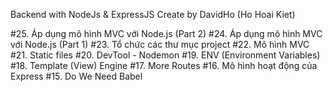 Backend with NodeJs & ExpressJS
Create by DavidHo (Ho Hoai Kiet)

#25. Áp dụng mô hình MVC với Node.js (Part 2)
#24. Áp dụng mô hình MVC với Node.js (Part 1)
#23. Tổ chức các thư mục project
#22. Mô hình MVC
#21. Static files
#20. DevTool - Nodemon
#19. ENV (Environment Variables)
#18. Template (View) Engine
#17. More Routes
#16. Mô hình hoạt động của Express
#15. Do We Need Babel 






